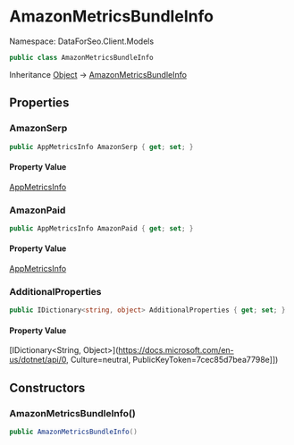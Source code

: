 # AmazonMetricsBundleInfo

Namespace: DataForSeo.Client.Models

```csharp
public class AmazonMetricsBundleInfo
```

Inheritance [Object](https://docs.microsoft.com/en-us/dotnet/api/Object) → [AmazonMetricsBundleInfo](./AmazonMetricsBundleInfo.md)

## Properties

### **AmazonSerp**

```csharp
public AppMetricsInfo AmazonSerp { get; set; }
```

#### Property Value

[AppMetricsInfo](./AppMetricsInfo.md)<br>

### **AmazonPaid**

```csharp
public AppMetricsInfo AmazonPaid { get; set; }
```

#### Property Value

[AppMetricsInfo](./AppMetricsInfo.md)<br>

### **AdditionalProperties**

```csharp
public IDictionary<string, object> AdditionalProperties { get; set; }
```

#### Property Value

[IDictionary&lt;String, Object&gt;](https://docs.microsoft.com/en-us/dotnet/api/0, Culture=neutral, PublicKeyToken=7cec85d7bea7798e]])<br>

## Constructors

### **AmazonMetricsBundleInfo()**

```csharp
public AmazonMetricsBundleInfo()
```
